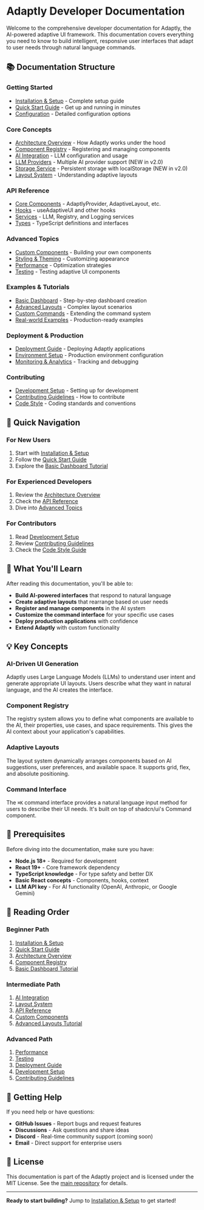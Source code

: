 # Adaptly Developer Documentation

Welcome to the comprehensive developer documentation for Adaptly, the AI-powered adaptive UI framework. This documentation covers everything you need to know to build intelligent, responsive user interfaces that adapt to user needs through natural language commands.

## 📚 Documentation Structure

### Getting Started

- [Installation & Setup](./installation.md) - Complete setup guide
- [Quick Start Guide](./quick-start.md) - Get up and running in minutes
- [Configuration](./configuration.md) - Detailed configuration options

### Core Concepts

- [Architecture Overview](./architecture.md) - How Adaptly works under the hood
- [Component Registry](./component-registry.md) - Registering and managing components
- [AI Integration](./ai-integration.md) - LLM configuration and usage
- [LLM Providers](./llm-providers.md) - Multiple AI provider support (NEW in v2.0)
- [Storage Service](./storage-service.md) - Persistent storage with localStorage (NEW in v2.0)
- [Layout System](./layout-system.md) - Understanding adaptive layouts

### API Reference

- [Core Components](./api/core-components.md) - AdaptlyProvider, AdaptiveLayout, etc.
- [Hooks](./api/hooks.md) - useAdaptiveUI and other hooks
- [Services](./api/services.md) - LLM, Registry, and Logging services
- [Types](./api/types.md) - TypeScript definitions and interfaces

### Advanced Topics

- [Custom Components](./custom-components.md) - Building your own components
- [Styling & Theming](./styling.md) - Customizing appearance
- [Performance](./performance.md) - Optimization strategies
- [Testing](./testing.md) - Testing adaptive UI components

### Examples & Tutorials

- [Basic Dashboard](./tutorials/basic-dashboard.md) - Step-by-step dashboard creation
- [Advanced Layouts](./tutorials/advanced-layouts.md) - Complex layout scenarios
- [Custom Commands](./tutorials/custom-commands.md) - Extending the command system
- [Real-world Examples](./examples.md) - Production-ready examples

### Deployment & Production

- [Deployment Guide](./deployment.md) - Deploying Adaptly applications
- [Environment Setup](./environment.md) - Production environment configuration
- [Monitoring & Analytics](./monitoring.md) - Tracking and debugging

### Contributing

- [Development Setup](./development.md) - Setting up for development
- [Contributing Guidelines](./contributing.md) - How to contribute
- [Code Style](./code-style.md) - Coding standards and conventions

## 🚀 Quick Navigation

### For New Users

1. Start with [Installation & Setup](./installation.md)
2. Follow the [Quick Start Guide](./quick-start.md)
3. Explore the [Basic Dashboard Tutorial](./tutorials/basic-dashboard.md)

### For Experienced Developers

1. Review the [Architecture Overview](./architecture.md)
2. Check the [API Reference](./api/core-components.md)
3. Dive into [Advanced Topics](./custom-components.md)

### For Contributors

1. Read [Development Setup](./development.md)
2. Review [Contributing Guidelines](./contributing.md)
3. Check the [Code Style Guide](./code-style.md)

## 🎯 What You'll Learn

After reading this documentation, you'll be able to:

- **Build AI-powered interfaces** that respond to natural language
- **Create adaptive layouts** that rearrange based on user needs
- **Register and manage components** in the AI system
- **Customize the command interface** for your specific use cases
- **Deploy production applications** with confidence
- **Extend Adaptly** with custom functionality

## 💡 Key Concepts

### AI-Driven UI Generation

Adaptly uses Large Language Models (LLMs) to understand user intent and generate appropriate UI layouts. Users describe what they want in natural language, and the AI creates the interface.

### Component Registry

The registry system allows you to define what components are available to the AI, their properties, use cases, and space requirements. This gives the AI context about your application's capabilities.

### Adaptive Layouts

The layout system dynamically arranges components based on AI suggestions, user preferences, and available space. It supports grid, flex, and absolute positioning.

### Command Interface

The `⌘K` command interface provides a natural language input method for users to describe their UI needs. It's built on top of shadcn/ui's Command component.

## 🔧 Prerequisites

Before diving into the documentation, make sure you have:

- **Node.js 18+** - Required for development
- **React 19+** - Core framework dependency
- **TypeScript knowledge** - For type safety and better DX
- **Basic React concepts** - Components, hooks, context
- **LLM API key** - For AI functionality (OpenAI, Anthropic, or Google Gemini)

## 📖 Reading Order

### Beginner Path

1. [Installation & Setup](./installation.md)
2. [Quick Start Guide](./quick-start.md)
3. [Architecture Overview](./architecture.md)
4. [Component Registry](./component-registry.md)
5. [Basic Dashboard Tutorial](./tutorials/basic-dashboard.md)

### Intermediate Path

1. [AI Integration](./ai-integration.md)
2. [Layout System](./layout-system.md)
3. [API Reference](./api/core-components.md)
4. [Custom Components](./custom-components.md)
5. [Advanced Layouts Tutorial](./tutorials/advanced-layouts.md)

### Advanced Path

1. [Performance](./performance.md)
2. [Testing](./testing.md)
3. [Deployment Guide](./deployment.md)
4. [Development Setup](./development.md)
5. [Contributing Guidelines](./contributing.md)

## 🤝 Getting Help

If you need help or have questions:

- **GitHub Issues** - Report bugs and request features
- **Discussions** - Ask questions and share ideas
- **Discord** - Real-time community support (coming soon)
- **Email** - Direct support for enterprise users

## 📄 License

This documentation is part of the Adaptly project and is licensed under the MIT License. See the [main repository](https://github.com/gauravfs-14/adaptly) for details.

---

**Ready to start building?** Jump to [Installation & Setup](./installation.md) to get started!
